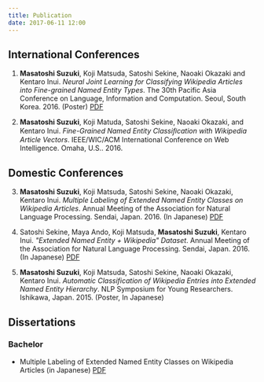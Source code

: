 ```yaml
---
title: Publication
date: 2017-06-11 12:00
---
```


## International Conferences

1. **Masatoshi Suzuki**, Koji Matsuda, Satoshi Sekine, Naoaki Okazaki and Kentaro Inui. *Neural Joint Learning for Classifying Wikipedia Articles into Fine-grained Named Entity Types*. The 30th Pacific Asia Conference on Language, Information and Computation. Seoul, South Korea. 2016. (Poster) [PDF](https://www.aclweb.org/anthology/Y/Y16/Y16-3027.pdf)

2. **Masatoshi Suzuki**, Koji Matuda, Satoshi Sekine, Naoaki Okazaki, and Kentaro Inui. *Fine-Grained Named Entity Classiﬁcation with Wikipedia Article Vectors*. IEEE/WIC/ACM International Conference on Web Intelligence. Omaha, U.S.. 2016.

## Domestic Conferences

3. **Masatoshi Suzuki**, Koji Matsuda, Satoshi Sekine, Naoaki Okazaki, Kentaro Inui. *Multiple Labeling of Extended Named Entity Classes on Wikipedia Articles*. Annual Meeting of the Association for Natural Language Processing. Sendai, Japan. 2016. (In Japanese) [PDF](http://www.anlp.jp/proceedings/annual_meeting/2016/pdf_dir/A5-2.pdf)

4. Satoshi Sekine, Maya Ando, Koji Matsuda, **Masatoshi Suzuki**, Kentaro Inui. *"Extended Named Entity + Wikipedia" Dataset*. Annual Meeting of the Association for Natural Language Processing. Sendai, Japan. 2016. (In Japanese) [PDF](http://www.anlp.jp/proceedings/annual_meeting/2016/pdf_dir/P2-4.pdf)

5. **Masatoshi Suzuki**, Koji Matsuda, Satoshi Sekine, Naoaki Okazaki, Kentaro Inui. *Automatic Classification of Wikipedia Entries into Extended Named Entity Hierarchy*. NLP Symposium for Young Researchers. Ishikawa, Japan. 2015. (Poster, In Japanese)

## Dissertations

### Bachelor

- Multiple Labeling of Extended Named Entity Classes on Wikipedia Articles (in Japanese) [PDF](http://www.cl.ecei.tohoku.ac.jp/publications/2016/msuzuki_bthesis.pdf)
